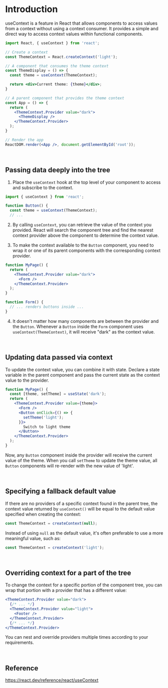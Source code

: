 # Introduction
useContext is a feature in React that allows components to access values from a context without using a context consumer. It provides a simple and direct way to access context values within functional components.

```jsx
import React, { useContext } from 'react';

// Create a context
const ThemeContext = React.createContext('light');

// A component that consumes the theme context
const ThemeDisplay = () => {
  const theme = useContext(ThemeContext);

  return <div>Current theme: {theme}</div>;
}

// A parent component that provides the theme context
const App = () => {
  return (
    <ThemeContext.Provider value="dark">
      <ThemeDisplay />
    </ThemeContext.Provider>
  );
}

// Render the app
ReactDOM.render(<App />, document.getElementById('root'));
```

<br>

## Passing data deeply into the tree
1. Place the `useContext` hook at the top level of your component to access and subscribe to the context.

```jsx
import { useContext } from 'react';

function Button() {
  const theme = useContext(ThemeContext);
  // ...
```

2. By calling `useContext`, you can retrieve the value of the context you provided. React will search the component tree and find the nearest context provider above the component to determine the context value.

3. To make the context available to the `Button` component, you need to wrap it or one of its parent components with the corresponding context provider.

```jsx
function MyPage() {
  return (
    <ThemeContext.Provider value="dark">
      <Form />
    </ThemeContext.Provider>
  );
}

function Form() {
  // ... renders buttons inside ...
}
```

4. It doesn't matter how many components are between the provider and the `Button`. Whenever a `Button` inside the `Form` component uses `useContext(ThemeContext)`, it will receive "dark" as the context value.

<br>

## Updating data passed via context 
To update the context value, you can combine it with state. Declare a state variable in the parent component and pass the current state as the context value to the provider.

```jsx
function MyPage() {
  const [theme, setTheme] = useState('dark');
  return (
    <ThemeContext.Provider value={theme}>
      <Form />
      <Button onClick={() => {
        setTheme('light');
      }}>
        Switch to light theme
      </Button>
    </ThemeContext.Provider>
  );
}
```

Now, any `Button` component inside the provider will receive the current value of the theme. When you call `setTheme` to update the theme value, all `Button` components will re-render with the new value of 'light'.

<br>

## Specifying a fallback default value 
If there are no providers of a specific context found in the parent tree, the context value returned by `useContext()` will be equal to the default value specified when creating the context:

```jsx
const ThemeContext = createContext(null);
```

Instead of using `null` as the default value, it's often preferable to use a more meaningful value, such as:

```jsx
const ThemeContext = createContext('light');
```

<br>

## Overriding context for a part of the tree 
To change the context for a specific portion of the component tree, you can wrap that portion with a provider that has a different value:

```jsx
<ThemeContext.Provider value="dark">
  {/* ... */}
  <ThemeContext.Provider value="light">
    <Footer />
  </ThemeContext.Provider>
  {/* ... */}
</ThemeContext.Provider>
```

You can nest and override providers multiple times according to your requirements.

<br>

## Reference
https://react.dev/reference/react/useContext
